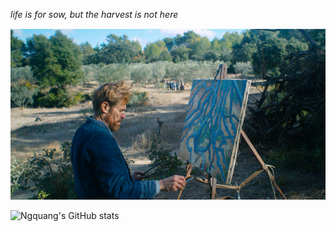 *life is for sow, but the harvest is not here*

<img src="/at-eternitys-gate-body1.jpg"/>


![Ngquang's GitHub stats](https://github-readme-stats.vercel.app/api?username=ngquang&show_icons=true&theme=onedark&show_icons=true&include_all_commits=true&rank_icon=github)

